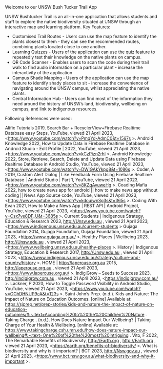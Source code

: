 Welcome to our UNSW Bush Tucker Trail App

UNSW Bushtucker Trail is an all-in-one application that allows students and staff to explore the native biodiversity situated at UNSW through an interactive map and learning platform.
Key Features:

- Customised Trail Routes - Users can use the map feature to identify the plants closest to them - they can see the recommended routes, combining plants located close to one another. 
- Learning Quizzes - Users of the application can use the quiz feature to repeatedly test their knowledge on the native plants on campus.
- QR Code Scanner - Enables users to scan the code during their trail walk to find audio information on a particular plant - increase the interactivity of the application 
- Campus Shade Mapping - Users of the application can use the map feature to identify shady places to sit - increase the convenience of navigating around the UNSW campus, whilst appreciating the native plants.
- Central Information Hub - Users can find most of the information they need around the history of UNSW’s land, biodiversity, wellbeing on campus, and link to indigenous resources. 




Following References were used:

Alifio Tutorials 2019, Search Bar + RecyclerView+Firebase Realtime Database easy Steps, YouTube, viewed 21 April 2023, <https://www.youtube.com/watch?v=PmqYd-AdmC0&t=1567s >.
Android Knowledge 2022, How to Update Data in Firebase Realtime Database in Android Studio - Edit Profile | 2022, YouTube, viewed 21 April 2023, <https://www.youtube.com/watch?v=kCzPizn2rhI >.
Android Knowledge 2022, Store, Retrieve, Search, Delete and Update Data using Firebase Realtime Database in Android Studio, YouTube, viewed 21 April 2023, <https://www.youtube.com/watch?v=DWIGAkYkpg8&t=1086s >.
Coder, A 2019, Custom Alert Dialog | Like Feedback Form Using Firebase Realtime Database | Android Studio | Part 1, YouTube, viewed 21 April 2023, <https://www.youtube.com/watch?v=8KZqAvuweHg >.
Coading Mafia 2022, how to create news app for android || how to make news app without coding || News App Source code, YouTube, viewed 21 April 2023, <https://www.youtube.com/watch?v=kdouiwnSg3s&t=365s >.
‌Coding With Evan 2021, How to Make a News App | REST API | Android Project, YouTube, viewed 21 April 2023, <https://www.youtube.com/watch?v=Csx7ve8DF_U&t=3685s >.
Current Students | Indigenous Strategy, Education & Research 2023, http://Unsw.edu.au , viewed 21 April 2023, <https://www.indigenous.unsw.edu.au/current-students >
‌Gujaga Foundation 2014, Gujaga Foundation, Gujaga Foundation, viewed 21 April 2023, <https://www.gujaga.org.au/ >.
Healthy Places | Wellbeing 2023, http://Unsw.edu.au , viewed 21 April 2023, <https://www.wellbeing.unsw.edu.au/healthy-places >.
History | Indigenous Strategy, Education & Research 2017, http://Unsw.edu.au , viewed 21 April 2023, <https://www.indigenous.unsw.edu.au/strategy/culture-and-country/history >.
HOME | http://laperouse.org.au  2015, http://laperouse.org.au , viewed 21 April 2023, <https://www.laperouse.org.au/ >.
IndigiGrow – Seeds to Success 2023, http://Indigigrow.com.au , viewed 21 April 2023, <https://indigigrow.com.au/ >.
‌Lackner, P 2020, How to Toggle Password Visibility in Android Studio, YouTube, viewed 21 April 2023, <https://www.youtube.com/watch?v=OChDHNUP9cA&t=123s >.
‌Saint John’s Prep. (n.d.). Kids and Nature: The Impact of Nature on Education Outcomes. [online] Available at: https://sjprep.net/prep-stories/kids-and-nature-the-impact-of-nature-on-education-outcomes/#:~:text=According%20to%20the%20Children%20Nature .
Taking Charge . (n.d.). How Does Nature Impact Our Wellbeing? | Taking Charge of Your Health & Wellbeing. [online] Available at: https://www.takingcharge.csh.umn.edu/how-does-nature-impact-our-wellbeing#:~:text=One%20of%20the%20most%20intriguing .
Vito, F 2022, The Remarkable Benefits of Biodiversity, http://Earth.org , http://Earth.org , viewed 21 April 2023, <https://earth.org/benefits-of-biodiversity/ >.
What is biodiversity and why is it important? | BCT 2023, http://Nsw.gov.au , viewed 21 April 2023, <https://www.bct.nsw.gov.au/what-biodiversity-and-why-it-important >.
